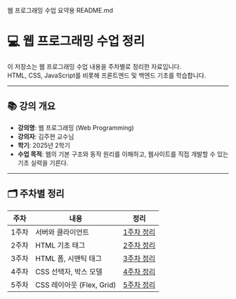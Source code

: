 웹 프로그래밍 수업 요약용 README.md
# 💻 웹 프로그래밍 수업 정리

이 저장소는 웹 프로그래밍 수업 내용을 주차별로 정리한 자료입니다.  
HTML, CSS, JavaScript를 비롯해 프론트엔드 및 백엔드 기초를 학습합니다.

---

## 📚 강의 개요

- **강의명**: 웹 프로그래밍 (Web Programming)
- **강의자**: 김주현 교수님
- **학기**: 2025년 2학기
- **수업 목적**: 웹의 기본 구조와 동작 원리를 이해하고, 웹사이트를 직접 개발할 수 있는 기초 실력을 기른다.

---

## 🗂️ 주차별 정리

| 주차 | 내용 | 정리 |
|------|------|------|
| 1주차 | 서버와 클라이언트 | [1주차 정리](./0903/readme.md) |
| 2주차 | HTML 기초 태그 | [2주차 정리](./notes/week02.md) |
| 3주차 | HTML 폼, 시맨틱 태그 | [3주차 정리](./notes/week03.md) |
| 4주차 | CSS 선택자, 박스 모델 | [4주차 정리](./notes/week04.md) |
| 5주차 | CSS 레이아웃 (Flex, Grid) | [5주차 정리](./notes/week05.md)
